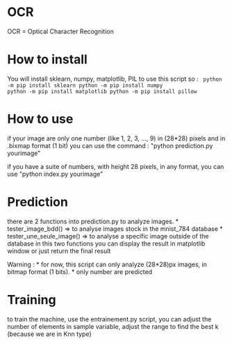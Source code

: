 # OCR 
OCR = Optical Character Recognition 

# How to install

You will install sklearn, numpy, matplotlib, PIL to use this script
so :
<code>
	python -m pip install sklearn
	python -m pip install numpy
	python -m pip install matplotlib
	python -m pip install pillow
</code>

# How to use 

if your image are only one number (like 1, 2, 3, ..., 9) in (28*28) pixels and in .bixmap format (1 bit) you can use the command : "python prediction.py yourimage"

if you have a suite of numbers, with height 28 pixels, in any format, you can use "python index.py yourimage"

# Prediction

there are 2 functions into prediction.py to analyze images.
	* tester_image_bdd() => to analyse images stock in the mnist_784 database
	* tester_une_seule_image() => to analyse a specific image outside of the database 
 in this two functions you can display the result in matplotlib window or just return the final result

Warning :
	* for now, this script can only analyze (28*28)px images, in bitmap format (1 bits).
	* only number are predicted

# Training

to train the machine, use the entrainement.py script, you can adjust the number of elements in sample variable, adjust the range to find the best k (because we are in Knn type)

